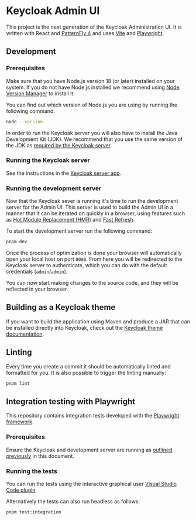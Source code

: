 # Keycloak Admin UI

This project is the next generation of the Keycloak Administration UI. It is written with React and [PatternFly 4](https://www.patternfly.org/v4/) and uses [Vite](https://vitejs.dev/guide/) and [Playwright](hhttps://playwright.dev/).

## Development

### Prerequisites

Make sure that you have Node.js version 18 (or later) installed on your system. If you do not have Node.js installed we recommend using [Node Version Manager](https://github.com/nvm-sh/nvm) to install it.

You can find out which version of Node.js you are using by running the following command:

```bash
node --version
```

In order to run the Keycloak server you will also have to install the Java Development Kit (JDK). We recommend that you use the same version of the JDK as [required by the Keycloak server](https://github.com/keycloak/keycloak/blob/main/docs/building.md#building-from-source).

### Running the Keycloak server

See the instructions in the [Keycloak server app](../keycloak-server/README.md).

### Running the development server

Now that the Keycloak sever is running it's time to run the development server for the Admin UI. This server is used to build the Admin UI in a manner that it can be iterated on quickly in a browser, using features such as [Hot Module Replacement (HMR)](https://vitejs.dev/guide/features.html#hot-module-replacement) and [Fast Refresh](https://www.npmjs.com/package/react-refresh).

To start the development server run the following command:

```bash
pnpm dev
```

Once the process of optimization is done your browser will automatically open your local host on port `8080`. From here you will be redirected to the Keycloak server to authenticate, which you can do with the default credentials (`admin`/`admin`).

You can now start making changes to the source code, and they will be reflected in your browser.

## Building as a Keycloak theme

If you want to build the application using Maven and produce a JAR that can be installed directly into Keycloak, check out the [Keycloak theme documentation](../../keycloak-theme/README.md).

## Linting

Every time you create a commit it should be automatically linted and formatted for you. It is also possible to trigger the linting manually:

```bash
pnpm lint
```

## Integration testing with Playwright

This repository contains integration tests developed with the [Playwright framework](https://playwright.dev/).

### Prerequisites

Ensure the Keycloak and development server are running as [outlined previously](#running-the-keycloak-server) in this document.

### Running the tests

You can run the tests using the interactive graphical user [Visual Studio Code plugin](https://marketplace.visualstudio.com/items?itemName=ms-playwright.playwright)

Alternatively the tests can also run headless as follows:

```
pnpm test:integration
```
